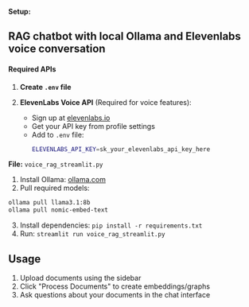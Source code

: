 **Setup:**

## RAG chatbot with local Ollama and Elevenlabs voice conversation 

#### **Required APIs**

1. **Create `.env` file** 

2. **ElevenLabs Voice API** (Required for voice features):
   - Sign up at [elevenlabs.io](https://elevenlabs.io)
   - Get your API key from profile settings
   - Add to `.env` file:
     ```bash
     ELEVENLABS_API_KEY=sk_your_elevenlabs_api_key_here
     ```

**File:** `voice_rag_streamlit.py`

1. Install Ollama: [ollama.com](https://ollama.com)
2. Pull required models:
```bash
ollama pull llama3.1:8b
ollama pull nomic-embed-text
```
3. Install dependencies: `pip install -r requirements.txt`
4. Run: `streamlit run voice_rag_streamlit.py`

## Usage

1. Upload documents using the sidebar
2. Click "Process Documents" to create embeddings/graphs
3. Ask questions about your documents in the chat interface